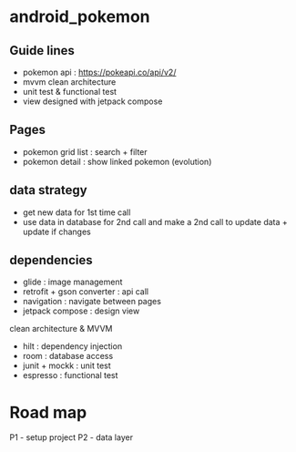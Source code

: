 # android_pokemon

## Guide lines

- pokemon api : https://pokeapi.co/api/v2/
- mvvm clean architecture
- unit test & functional test
- view designed with jetpack compose 

## Pages

- pokemon grid list : search + filter
- pokemon detail : show linked pokemon (evolution)

## data strategy

- get new data for 1st time call
- use data in database for 2nd call and make a 2nd call to update data + update if changes
  
## dependencies

- glide : image management
- retrofit + gson converter : api call
- navigation : navigate between pages
- jetpack compose : design view

clean architecture & MVVM
- hilt : dependency injection
- room : database access
- junit + mockk : unit test
- espresso : functional test

# Road map

P1 - setup project
P2 - data layer
